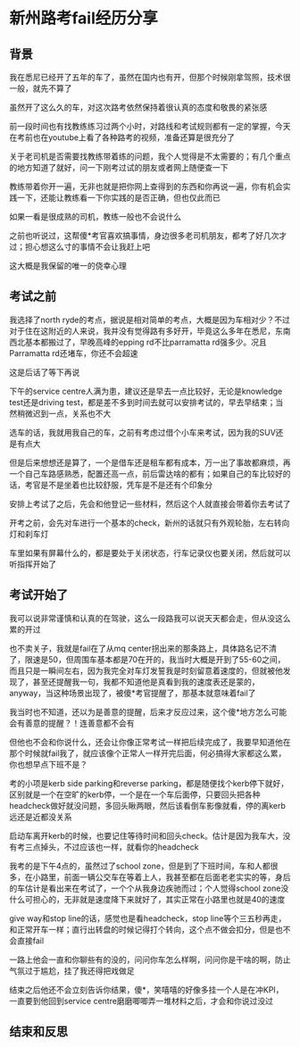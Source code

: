 # 新州路考fail经历分享


## 背景

我在悉尼已经开了五年的车了，虽然在国内也有开，但那个时候刚拿驾照，技术很一般，就先不算了

虽然开了这么久的车，对这次路考依然保持着很认真的态度和敬畏的紧张感

前一段时间也有找教练练习过两个小时，对路线和考试规则都有一定的掌握，今天在考前也在youtube上看了各种路考的视频，准备还算是很充分了

关于老司机是否需要找教练带着练的问题，我个人觉得是不太需要的；有几个重点的地方知道了就好，问一下刚考过试的朋友或者网上随便查一下

教练带着你开一遍，无非也就是把你网上查得到的东西和你再说一遍，你有机会实践一下，还能让教练看一下你实践的是否正确，但也仅此而已

如果一看是很成熟的司机，教练一般也不会说什么

之前也听说过，这帮傻*考官喜欢搞事情，身边很多老司机朋友，都考了好几次才过；担心想这么寸的事情不会让我赶上吧

这大概是我保留的唯一的侥幸心理

## 考试之前

我选择了north ryde的考点，据说是相对简单的考点，大概是因为车相对少？不过对于住在这附近的人来说，我并没有觉得路有多好开，毕竟这么多年在悉尼，东南西北基本都搬过了，早晚高峰的epping rd不比parramatta rd强多少。况且Parramatta rd还堵车，你还不会超速

这是后话了等下再说

下午的service centre人满为患，建议还是早去一点比较好，无论是knowledge test还是driving test，都是差不多到时间去就可以安排考试的，早去早结束；当然稍微迟到一点，关系也不大

选车的话，我就用我自己的车，之前有考虑过借个小车来考试，因为我的SUV还是有点大

但是后来想想还是算了，一个是借车还是租车都有成本，万一出了事故都麻烦，再一个自己车路感熟悉，配置还高一点，前后雷达啥的都有；如果自己的车比较好的话，考官是不是坐着也比较舒服，凭车是不是还有个印象分

安排上考试了之后，先会和他登记一些材料，然后这个人就直接会带着你去考试了

开考之前，会先对车进行一个基本的check，新州的话就只有外观轮胎，左右转向灯和刹车灯

车里如果有屏幕什么的，都是要处于关闭状态，行车记录仪也要关闭，然后就可以听指挥开始了

## 考试开始了

我可以说非常谨慎和认真的在驾驶，这么一段路我可以说天天都会走，但从没这么累的开过

也不卖关子，我就是fail在了从mq center拐出来的那条路上，具体路名记不清了，限速是50，但周围车基本都是70在开的，我当时大概是开到了55-60之间，而且只是一瞬间左右，因为我完全对车灯发誓我是时刻留意着速度的，但就被他发现了，甚至还提醒我一句，我都不知道他是真看到我的速度表还是蒙的，anyway，当这种场景出现了，被傻*考官提醒了，那基本就意味着fail了

我当时也不知道，还以为是善意的提醒，后来才反应过来，这个傻*地方怎么可能会有善意的提醒？！连善意都不会有

但他也不会和你说什么，还会让你像正常考试一样把后续完成了，我要早知道他在那个时候就fail我了，就应该像个正常人一样开完后面，何必搞得大家都这么累，你也想早点下班不是？

考的小项是kerb side parking和reverse parking，都是随便找个kerb停下就好，区别就是一个在空旷的kerb停，一个是在一个车后面停，只要回头把各种headcheck做好就没问题，多回头瞅两眼，然后该看倒车影像就看，停的离kerb远还是近都没关系

启动车离开kerb的时候，也要记住等待时间和回头check。估计是因为我车大，没有考三点掉头，不过应该也一样，就看你的headcheck

我考的是下午4点的，虽然过了school zone，但是到了下班时间，车和人都很多，在小路里，前面一辆公交车在等着上人，我甚至都在后面老老实实的等，身后的车估计是看出来在考试了，一个个从我身边疾驰而过；个人觉得school zone没什么可担心的，无非就是速度降下来就好了，其实正常在小路里也就是40的速度

give way和stop line的话，感觉也是看headcheck，stop line等个三五秒再走，和正常开车一样；直行出转盘的时候记得打个转向，这个点不做会扣分，但是也不会直接fail

一路上他会一直和你聊些有的没的，问问你车怎么样啊，问问你是干啥的啊，防止气氛过于尴尬，挂了我还得把戏做足

结束之后他还不会立刻告诉你结果，傻*，笑嘻嘻的好像多挂一个人是在冲KPI，一直要到他回到service centre磨磨唧唧弄一堆材料之后，才会和你说过没过

## 结束和反思


